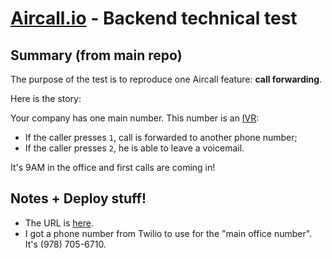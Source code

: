 # [Aircall.io](https://aircall.io) - Backend technical test

## Summary (from main repo)

The purpose of the test is to reproduce one Aircall feature: __call forwarding__.

Here is the story:

Your company has one main number. This number is an [IVR](https://en.wikipedia.org/wiki/Interactive_voice_response):
- If the caller presses `1`, call is forwarded to another phone number;
- If the caller presses `2`, he is able to leave a voicemail.

It's 9AM in the office and first calls are coming in!

## Notes + Deploy stuff!
- The URL is [here](https://aircall-backend-test-nialbima.herokuapp.com).
- I got a phone number from Twilio to use for the "main office number". It's (978) 705-6710.

